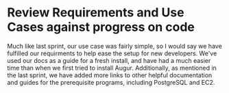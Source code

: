 # Review Requirements and Use Cases against progress on code
 
 Much like last sprint, our use case was fairly simple, so I would say we have fulfilled our requirments to help ease the setup for new developers. We've used our docs as a guide for a fresh install, and have had a much easier time than when we first tried to install Augur. Additionally, as mentioned in the last sprint, we have added more links to other helpful documentation and guides for the prerequisite programs, including PostgreSQL and EC2.
